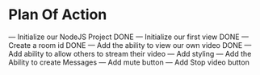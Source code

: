 # Plan Of Action
— Initialize our NodeJS Project DONE
— Initialize our first view DONE
— Create a room id DONE
— Add the ability to view our own video DONE
— Add ability to allow others to stream their video 
— Add styling
— Add the Ability to create Messages
— Add mute button
— Add Stop video button
